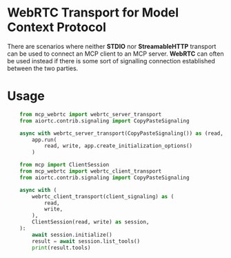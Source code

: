 # WebRTC Transport for Model Context Protocol

There are scenarios where neither **STDIO** nor **StreamableHTTP** transport can be used to connect an MCP client to an MCP server. **WebRTC** can often be used instead if there is some sort of signalling connection established between the two parties.

# Usage

```python
    from mcp_webrtc import webrtc_server_transport
    from aiortc.contrib.signaling import CopyPasteSignaling

    async with webrtc_server_transport(CopyPasteSignaling()) as (read, write):
        app.run(
            read, write, app.create_initialization_options()
        )
```

```python
    from mcp import ClientSession
    from mcp_webrtc import webrtc_client_transport
    from aiortc.contrib.signaling import CopyPasteSignaling

    async with (
        webrtc_client_transport(client_signaling) as (
            read,
            write,
        ),
        ClientSession(read, write) as session,
    ):
        await session.initialize()
        result = await session.list_tools()
        print(result.tools)
```
